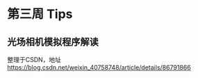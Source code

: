 # 第三周 Tips
## 光场相机模拟程序解读
整理于CSDN，地址<a>https://blog.csdn.net/weixin_40758748/article/details/86791866</a>
